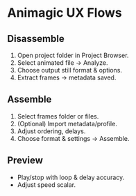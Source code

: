 # Animagic UX Flows

## Disassemble
1. Open project folder in Project Browser.
2. Select animated file → Analyze.
3. Choose output still format & options.
4. Extract frames → metadata saved.

## Assemble
1. Select frames folder or files.
2. (Optional) Import metadata/profile.
3. Adjust ordering, delays.
4. Choose format & settings → Assemble.

## Preview
- Play/stop with loop & delay accuracy.
- Adjust speed scalar.
